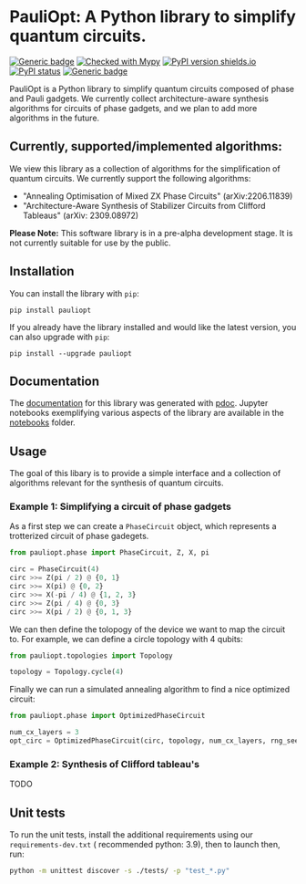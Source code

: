 # PauliOpt: A Python library to simplify quantum circuits.

[![Generic badge](https://img.shields.io/badge/python-3.8+-green.svg)](https://docs.python.org/3.8/)
[![Checked with Mypy](http://www.mypy-lang.org/static/mypy_badge.svg)](https://github.com/python/mypy)
[![PyPI version shields.io](https://img.shields.io/pypi/v/pauliopt.svg)](https://pypi.python.org/pypi/pauliopt/)
[![PyPI status](https://img.shields.io/pypi/status/pauliopt.svg)](https://pypi.python.org/pypi/pauliopt/)
[![Generic badge](https://img.shields.io/badge/supported%20by-Hashberg%20Quantum-blue)](https://hashberg.io/)

PauliOpt is a Python library to simplify quantum circuits composed of phase and Pauli
gadgets. We currently collect architecture-aware synthesis algorithms for circuits of
phase gadgets, and we plan to add more algorithms in the future.

## Currently, supported/implemented algorithms:

We view this library as a collection of algorithms for the simplification of quantum
circuits. We currently support the following algorithms:

- "Annealing Optimisation of Mixed ZX Phase Circuits" (arXiv:2206.11839)
- "Architecture-Aware Synthesis of Stabilizer Circuits from Clifford Tableaus" (arXiv:
  2309.08972)

**Please Note:** This software library is in a pre-alpha development stage. It is not
currently suitable for use by the public.

## Installation

You can install the library with `pip`:

```
pip install pauliopt
```

If you already have the library installed and would like the latest version, you can also
upgrade with `pip`:

```
pip install --upgrade pauliopt
```

## Documentation

The [documentation](https://sg495.github.io/pauliopt/pauliopt/index.html) for this library
was generated with [pdoc](https://pdoc3.github.io/pdoc/). Jupyter notebooks exemplifying
various aspects of the library are available in the [notebooks](./notebooks) folder.

## Usage

The goal of this libary is to provide a simple interface and a collection of algorithms
relevant for the synthesis of quantum circuits.

### Example 1: Simplifying a circuit of phase gadgets

As a first step we can create a ``PhaseCircuit`` object, which represents a trotterized
circuit of phase gadegets.

```python
from pauliopt.phase import PhaseCircuit, Z, X, pi

circ = PhaseCircuit(4)
circ >>= Z(pi / 2) @ {0, 1}
circ >>= X(pi) @ {0, 2}
circ >>= X(-pi / 4) @ {1, 2, 3}
circ >>= Z(pi / 4) @ {0, 3}
circ >>= X(pi / 2) @ {0, 1, 3}
```

We can then define the tolopogy of the device we want to map the circuit to. For example,
we can define a circle topology with 4 qubits:

```python
from pauliopt.topologies import Topology

topology = Topology.cycle(4)
```

Finally we can run a simulated annealing algorithm to find a nice optimized circuit:

```python
from pauliopt.phase import OptimizedPhaseCircuit

num_cx_layers = 3
opt_circ = OptimizedPhaseCircuit(circ, topology, num_cx_layers, rng_seed=0)
```

### Example 2: Synthesis of Clifford tableau's

TODO

## Unit tests

To run the unit tests, install the additional requirements using
our `requirements-dev.txt` (
recommended python: 3.9), then to launch then, run:

```bash
python -m unittest discover -s ./tests/ -p "test_*.py"
```